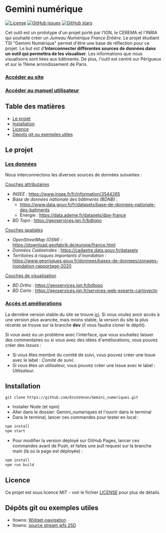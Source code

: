 # **Gemini numérique**
[![License](https://img.shields.io/badge/License-MIT-blue.svg)](LICENSE)
[![GitHub issues](https://img.shields.io/github/issues/username/repo.svg)](https://github.com/username/repo/issues)
[![GitHub stars](https://img.shields.io/github/stars/username/repo.svg)](https://github.com/username/repo/stargazers)


Cet outil est un prototype d'un projet porté par l'IGN, le CEREMA et l'INRIA qui souhaite créer un *Jumeau Numérique France Entière*.
Le projet étudiant TSI "Gemimi Numérique" permet d'être une base de réflection pour ce projet. Le but est d'**Interconnecter différentes sources de données dans un outil qui permettra de les visualiser**. 
Les informations que nous visualisons sont liées aux bâtiments. De plus, l'outil est centré sur Périgueux et sur le 11ème arrondissement de Paris. 

### **[Accéder au site](https://enzovenon.github.io/Gemini_numeriques/)**

### **[Accéder au manuel utilisateur](manuel_utilisateur.md)**

## Table des matières

- [Le projet](#projet)
- [Installation](#installation)
- [Licence](#licence)
- [Dépots git ou exemples utiles](#depotsgitouexemplesutiles)


## Le projet
### <u>Les données</u>
Nous interconnectons les diverses sources de données suivantes : 

<u>Couches attributaires</u>
- *INSEE* : https://www.insee.fr/fr/information/3544265
- *Base de données nationale des bâtiments (BDNB)* : 
  - https://www.data.gouv.fr/fr/datasets/base-de-donnees-nationale-des-batiments
  - Energie : https://data.ademe.fr/datasets/dpe-france
- *BD Topo* : https://geoservices.ign.fr/bdtopo

<u>Couches spatiales</u>
- *OpenStreetMap (OSM)* : https://download.geofabrik.de/europe/france.html
- *Données Cadastrales* : https://cadastre.data.gouv.fr/datasets
- *Territoires à risques importants d'inondation* : https://www.georisques.gouv.fr/donnees/bases-de-donnees/zonages-inondation-rapportage-2020

<u>Couches de visualisation</u>
- *BD Ortho* : https://geoservices.ign.fr/bdtopo
- *BD Carto* : https://geoservices.ign.fr/services-web-experts-cartovecto


### <u>Accès et améliorations</u>
La dernière version stable du site se trouve [ici](https://enzovenon.github.io/Gemini_numeriques/). Si vous voulez avoir accès à une version plus avancée, mais moins stable, la version du site la plus récente se trouve sur la branche **dev** (il vous faudra cloner le dépôt).

Si vous avez eu un problème avec l'interface, que vous souhaitez laisser des commentaires ou si vous avez des idées d'améliorations, vous pouvez créer des *Issues* :
- Si vous êtes membre du comité de suivi, vous pouvez créer une Issue avec le label : *Comité de suivi*.
- Si vous êtes un utilisateur, vous pouvez créer une Issue avec le label : *Utilisateur*.



## **Installation**   
```
git clone https://github.com/EnzoVenon/Gemini_numeriques.git
```
- Installer Node (et npm)
- Aller dans le dossier:  Gemini_numeriques et l'ouvrir dans le terminal 
- Dans le terminal, lancer ces commandes pour tester en local :

```bash
npm install
npm start
```
- Pour modifier la version déployé sur GitHub Pages, lancer ces commandes avant de Push, et faites une pull request sur la branche main (là où la page est déployée) :
```bash
npm install
npm run build
```

## Licence

Ce projet est sous licence MIT - voir le fichier [LICENSE](LICENSE) pour plus de détails.

## Dépôts git ou exemples utiles

- Itowns: [Widget-navigation](https://github.com/iTowns/itowns/blob/master/examples/widgets_navigation.html)
- Itowns: [source stream wfs 25D](https://github.com/iTowns/itowns/blob/master/examples/source_stream_wfs_25d.html)